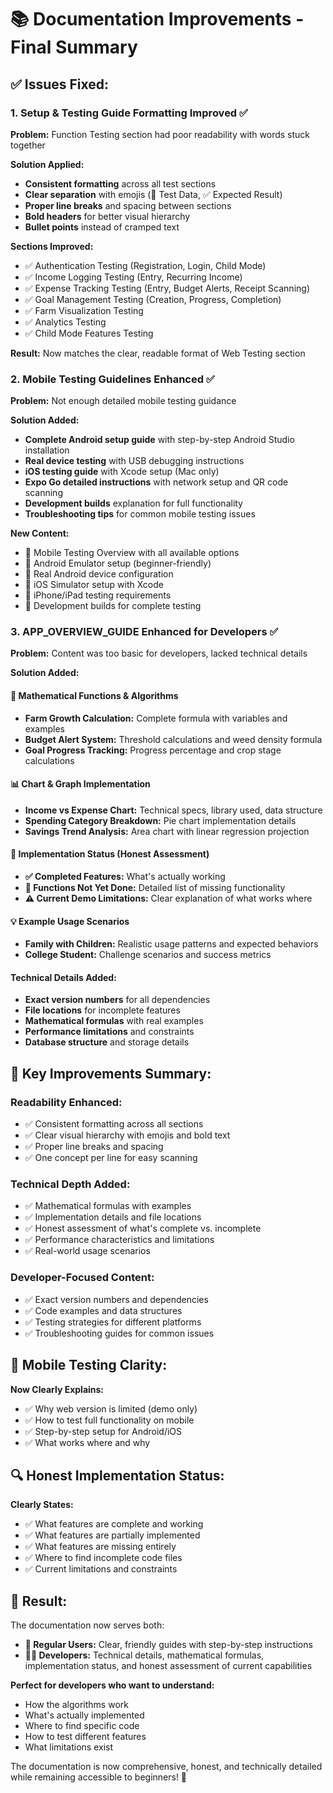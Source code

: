 # 📚 Documentation Improvements - Final Summary

## ✅ Issues Fixed:

### 1. **Setup & Testing Guide Formatting Improved** ✅

**Problem:** Function Testing section had poor readability with words stuck together

**Solution Applied:**
- **Consistent formatting** across all test sections
- **Clear separation** with emojis (📝 Test Data, ✅ Expected Result)
- **Proper line breaks** and spacing between sections
- **Bold headers** for better visual hierarchy
- **Bullet points** instead of cramped text

**Sections Improved:**
- ✅ Authentication Testing (Registration, Login, Child Mode)
- ✅ Income Logging Testing (Entry, Recurring Income)
- ✅ Expense Tracking Testing (Entry, Budget Alerts, Receipt Scanning)
- ✅ Goal Management Testing (Creation, Progress, Completion)
- ✅ Farm Visualization Testing
- ✅ Analytics Testing
- ✅ Child Mode Features Testing

**Result:** Now matches the clear, readable format of Web Testing section

### 2. **Mobile Testing Guidelines Enhanced** ✅

**Problem:** Not enough detailed mobile testing guidance

**Solution Added:**
- **Complete Android setup guide** with step-by-step Android Studio installation
- **Real device testing** with USB debugging instructions
- **iOS testing guide** with Xcode setup (Mac only)
- **Expo Go detailed instructions** with network setup and QR code scanning
- **Development builds** explanation for full functionality
- **Troubleshooting tips** for common mobile testing issues

**New Content:**
- 📱 Mobile Testing Overview with all available options
- 🤖 Android Emulator setup (beginner-friendly)
- 📱 Real Android device configuration
- 🍎 iOS Simulator setup with Xcode
- 📱 iPhone/iPad testing requirements
- 🔧 Development builds for complete testing

### 3. **APP_OVERVIEW_GUIDE Enhanced for Developers** ✅

**Problem:** Content was too basic for developers, lacked technical details

**Solution Added:**

#### 🧮 Mathematical Functions & Algorithms
- **Farm Growth Calculation:** Complete formula with variables and examples
- **Budget Alert System:** Threshold calculations and weed density formula
- **Goal Progress Tracking:** Progress percentage and crop stage calculations

#### 📊 Chart & Graph Implementation
- **Income vs Expense Chart:** Technical specs, library used, data structure
- **Spending Category Breakdown:** Pie chart implementation details
- **Savings Trend Analysis:** Area chart with linear regression projection

#### 🚧 Implementation Status (Honest Assessment)
- **✅ Completed Features:** What's actually working
- **🔄 Functions Not Yet Done:** Detailed list of missing functionality
- **⚠️ Current Demo Limitations:** Clear explanation of what works where

#### 💡 Example Usage Scenarios
- **Family with Children:** Realistic usage patterns and expected behaviors
- **College Student:** Challenge scenarios and success metrics

#### Technical Details Added:
- **Exact version numbers** for all dependencies
- **File locations** for incomplete features
- **Mathematical formulas** with real examples
- **Performance limitations** and constraints
- **Database structure** and storage details

## 🎯 Key Improvements Summary:

### **Readability Enhanced:**
- ✅ Consistent formatting across all sections
- ✅ Clear visual hierarchy with emojis and bold text
- ✅ Proper line breaks and spacing
- ✅ One concept per line for easy scanning

### **Technical Depth Added:**
- ✅ Mathematical formulas with examples
- ✅ Implementation details and file locations
- ✅ Honest assessment of what's complete vs. incomplete
- ✅ Performance characteristics and limitations
- ✅ Real-world usage scenarios

### **Developer-Focused Content:**
- ✅ Exact version numbers and dependencies
- ✅ Code examples and data structures
- ✅ Testing strategies for different platforms
- ✅ Troubleshooting guides for common issues

## 📱 Mobile Testing Clarity:

**Now Clearly Explains:**
- ✅ Why web version is limited (demo only)
- ✅ How to test full functionality on mobile
- ✅ Step-by-step setup for Android/iOS
- ✅ What works where and why

## 🔍 Honest Implementation Status:

**Clearly States:**
- ✅ What features are complete and working
- ✅ What features are partially implemented
- ✅ What features are missing entirely
- ✅ Where to find incomplete code files
- ✅ Current limitations and constraints

## 🎉 Result:

The documentation now serves both:
- **👥 Regular Users:** Clear, friendly guides with step-by-step instructions
- **👨‍💻 Developers:** Technical details, mathematical formulas, implementation status, and honest assessment of current capabilities

**Perfect for developers who want to understand:**
- How the algorithms work
- What's actually implemented
- Where to find specific code
- How to test different features
- What limitations exist

The documentation is now comprehensive, honest, and technically detailed while remaining accessible to beginners! 🚀